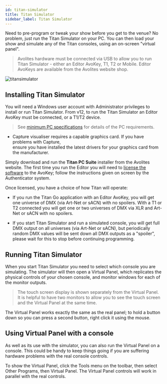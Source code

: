 ```yaml
---
id: titan-simulator
title: Titan Simulator
sidebar_label: Titan Simulator
---
```


Need to pre-program or tweak your show before you get to the venue? No
problem, just run the Titan Simulator on your PC. You can then load your
show and simulate any of the Titan consoles, using an on-screen "virtual
panel".

> Avolites hardware must be connected via USB to allow you to run Titan Simulator - either an Editor AvoKey, T1, T2 or Mobile.
  Editor AvoKeys are available from the Avolites website shop.

![titansimulator](/docs/images/Titan-Simulator.jpeg)

## Installing Titan Simulator

You will need a Windows user account with Administrator privileges to
install or run Titan Simulator. From v12, to run the Titan Simulator an
Editor AvoKey must be connected, or a T1/T2 device.


> See [minimum PC specifications](../titan-basics.md#connecting-up-t3--titan-mobile-and-t1t2) for details of the PC requirements.                    

- Capture visualiser requires a capable graphics card. If you have problems with Capture,      
  ensure you have installed the latest drivers for your graphics card from the manufacturer.

Simply download and run the **Titan PC Suite** installer from the Avolites
website. The first time you run the Editor you will need to [license the
software](../system-settings/recovering-reinstalling-the-console.md#software-licensing) to the AvoKey; follow the instructions given on screen by the
Authenticator system.

Once licensed, you have a choice of how Titan will operate:

-   If you run the Titan Go application with an Editor AvoKey, you will get
    one universe of DMX (via Art-Net or sACN) with no spoilers. With a T1 or T2
    connected you will get one or two universes of DMX via XLR and
    Art-Net or sACN with no spoilers.

-   If you start Titan Simulator and run a simulated console, you will get full DMX output on all
    universes (via Art-Net or sACN), but periodically random DMX values will be sent down all
    DMX outputs as a "spoiler", please wait for this to stop before
    continuing programming.

## Running Titan Simulator

When you start Titan Simulator you need to select which console you are
simulating. The simulator will then open a Virtual Panel, which
replicates the physical controls of your chosen console, and monitor
windows for each of the monitor outputs.

> The touch screen display is shown separately from the Virtual Panel. It is helpful to have two monitors to allow you to see the touch screen and the Virtual Panel at the same time.

The Virtual Panel works exactly the same as the real panel; to hold a
button down so you can press a second button, right click it using the
mouse.

## Using Virtual Panel with a console

As well as its use with the simulator, you can also run the Virtual
Panel on a console. This could be handy to keep things going if you are
suffering hardware problems with the real console controls.

To show the Virtual Panel, click the Tools menu on the toolbar, then
select Other Programs, then Virtual Panel. The Virtual Panel controls
will work in parallel with the real controls.

